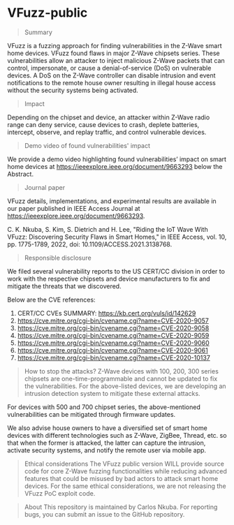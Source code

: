 # VFuzz-public

>Summary

VFuzz is a fuzzing approach for finding vulnerabilities in the Z-Wave smart home devices. VFuzz found flaws in  major Z-Wave chipsets series. These vulnerabilities allow an attacker to inject malicious Z-Wave packets that can control, impersonate, or cause a denial-of-service (DoS) on vulnerable devices. A DoS on the Z-Wave controller can disable intrusion and event notifications to the remote house owner resulting in illegal house access without the security systems being activated.

>Impact

Depending on the chipset and device, an attacker within Z-Wave radio range can deny service, cause devices to crash, deplete batteries, intercept, observe, and replay traffic, and control vulnerable devices.

>Demo video of found vulnerabilities' impact

We provide a demo video highlighting found vulnerabilities’ impact on smart home devices at https://ieeexplore.ieee.org/document/9663293 below the Abstract.

>Journal paper

VFuzz details, implementations, and experimental results are available in our paper published in IEEE Access Journal at https://ieeexplore.ieee.org/document/9663293.

C. K. Nkuba, S. Kim, S. Dietrich and H. Lee, "Riding the IoT Wave With VFuzz: Discovering Security Flaws in Smart Homes," in IEEE Access, vol. 10, pp. 1775-1789, 2022, doi: 10.1109/ACCESS.2021.3138768.


>Responsible disclosure

We filed several vulnerability reports to the US CERT/CC division in order to work with the  respective chipsets and device manufacturers to fix and mitigate the threats that we discovered. 

Below are the CVE references:
1. CERT/CC CVEs SUMMARY: https://kb.cert.org/vuls/id/142629
2. https://cve.mitre.org/cgi-bin/cvename.cgi?name=CVE-2020-9057
3. https://cve.mitre.org/cgi-bin/cvename.cgi?name=CVE-2020-9058
4. https://cve.mitre.org/cgi-bin/cvename.cgi?name=CVE-2020-9059
5. https://cve.mitre.org/cgi-bin/cvename.cgi?name=CVE-2020-9060
6. https://cve.mitre.org/cgi-bin/cvename.cgi?name=CVE-2020-9061
7. https://cve.mitre.org/cgi-bin/cvename.cgi?name=CVE-2020-10137


>How to stop the attacks?
Z-Wave devices with 100, 200, 300 series chipsets are one-time-programmable and cannot be updated to fix the vulnerabilities. For the above-listed devices, we are developing an intrusion detection system to mitigate these external attacks.

For devices with 500 and 700 chipset series, the above-mentioned vulnerabilities can be mitigated through firmware updates.

We also advise house owners to have a diversified set of smart home devices with different technologies such as Z-Wave, ZigBee, Thread, etc.  so that when the former is attacked, the latter can capture the intrusion, activate security systems, and notify the remote user via mobile app.


>Ethical considerations
The VFuzz public version WILL provide source code for core Z-Wave fuzzing functionalities while reducing advanced features that could be misused by bad actors to attack smart home devices. For the same ethical considerations, we are not releasing the VFuzz PoC exploit code.

>About
This repository is maintained by Carlos Nkuba. For reporting bugs, you can submit an issue to the GitHub repository.
